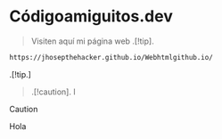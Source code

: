 # Códigoamiguitos.dev

> Visiten aquí mi página web
> .[!tip].
```bash
https://jhosepthehacker.github.io/Webhtmlgithub.io/
```
.[!tip.]

> .[!caution].
>l

> [!caution]
>Hola
